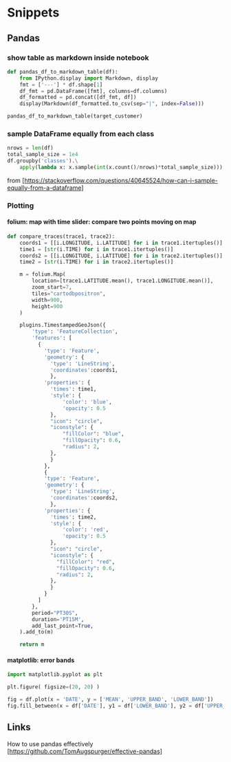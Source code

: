 # Snippets

## Pandas

### show table as markdown inside notebook

```python
def pandas_df_to_markdown_table(df):
    from IPython.display import Markdown, display
    fmt = ['---'] * df.shape[1]
    df_fmt = pd.DataFrame([fmt], columns=df.columns)
    df_formatted = pd.concat([df_fmt, df])
    display(Markdown(df_formatted.to_csv(sep="|", index=False)))

pandas_df_to_markdown_table(target_customer)
```

### sample DataFrame equally from each class

```python
nrows = len(df)
total_sample_size = 1e4
df.groupby('classes').\
    apply(lambda x: x.sample(int(x.count()/nrows)*total_sample_size)))
```
from [https://stackoverflow.com/questions/40645524/how-can-i-sample-equally-from-a-dataframe]

### Plotting

#### folium: map with time slider: compare two points moving on map

```python
def compare_traces(trace1, trace2):
    coords1 = [[i.LONGITUDE, i.LATITUDE] for i in trace1.itertuples()]
    time1 = [str(i.TIME) for i in trace1.itertuples()]
    coords2 = [[i.LONGITUDE, i.LATITUDE] for i in trace2.itertuples()]
    time2 = [str(i.TIME) for i in trace2.itertuples()]

    m = folium.Map(
        location=[trace1.LATITUDE.mean(), trace1.LONGITUDE.mean()],
        zoom_start=7,
        tiles="cartodbpositron",
        width=900,
        height=900
    )

    plugins.TimestampedGeoJson({
        'type': 'FeatureCollection',
        'features': [
          {
            'type': 'Feature',
            'geometry': {
              'type': 'LineString',
              'coordinates':coords1,
              },
            'properties': {
              'times': time1,
              'style': {
                  'color': 'blue',
                  'opacity': 0.5
              },
              "icon": "circle",
              "iconstyle": {
                  "fillColor": "blue",
                  "fillOpacity": 0.6,
                  "radius": 2,
              },
              }
            },
            {
            'type': 'Feature',
            'geometry': {
              'type': 'LineString',
              'coordinates':coords2,
              },
            'properties': {
              'times': time2,
              'style': {
                  'color': 'red',
                  'opacity': 0.5
              },
              "icon": "circle",
              "iconstyle": {
                "fillColor": "red",
                "fillOpacity": 0.6,
                "radius": 2,
              },
              }
            }
          ]
        },
        period="PT30S",
        duration='PT15M',
        add_last_point=True,
    ).add_to(m)

    return m
```

#### matplotlib: error bands

```python
import matplotlib.pyplot as plt

plt.figure( figsize=(20, 20) )

fig = df.plot(x = 'DATE', y = ['MEAN', 'UPPER_BAND', 'LOWER_BAND'])
fig.fill_between(x = df['DATE'], y1 = df['LOWER_BAND'], y2 = df['UPPER_BAND'], alpha = 0.2, color = 'green')
```

## Links

How to use pandas effectively [https://github.com/TomAugspurger/effective-pandas]